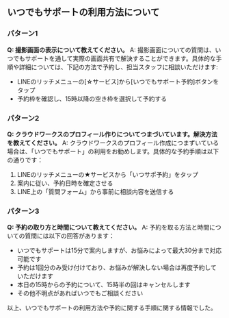 ## いつでもサポートの利用方法について

### パターン1

**Q: 撮影画面の表示について教えてください。**
A: 撮影画面についての質問は、いつでもサポートを通して実際の画面共有で解決することができます。具体的な手順や詳細については、下記の方法で予約し、担当スタッフに相談いただけます:
- LINEのリッチメニューの[☆サービス]から[いつでもサポート予約]ボタンをタップ
- 予約枠を確認し、15時以降の空き枠を選択して予約する

### パターン2

**Q: クラウドワークスのプロフィール作りについてつまづいています。解決方法を教えてください。**
A: クラウドワークスのプロフィール作成につまずいている場合は、「いつでもサポート」の利用をお勧めします。具体的な予約手順は以下の通りです：
1. LINEのリッチメニューの★サービスから「いつサポ予約」をタップ
2. 案内に従い、予約日時を確定させる
3. LINE上の「質問フォーム」から事前に相談内容を送信する

### パターン3

**Q: 予約の取り方と時間について教えてください。**
A: 予約を取る方法と時間についての質問には以下の回答があります：
- いつでもサポートは15分で案内しますが、お悩みによって最大30分まで対応可能です
- 予約は1回分のみ受け付けており、お悩みが解決しない場合は再度予約していただけます
- 本日の15時からの予約について、15時半の回はキャンセルします
- その他不明点があればいつでもご相談ください

以上、いつでもサポートの利用方法や予約に関する手順に関する情報でした。
